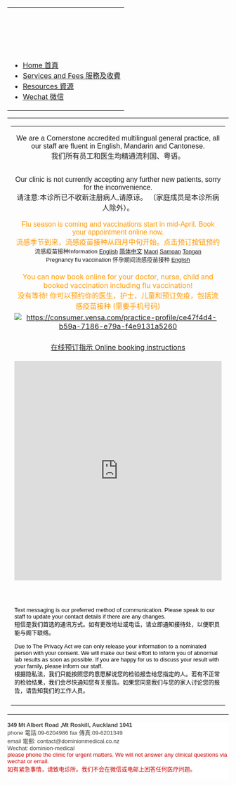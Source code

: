 <!DOCTYPE html PUBLIC "-//W3C//DTD XHTML 1.0 Transitional//EN" "http://www.w3.org/TR/xhtml1/DTD/xhtml1-transitional.dtd">
<html xmlns="http://www.w3.org/1999/xhtml" itemscope="" itemtype="http://schema.org/WebPage">
<head>
<meta http-equiv="content-type" content="text/html; charset=UTF-8" />
<meta http-equiv="X-UA-Compatible" content="chrome=1" />



<script type="text/javascript">
                window.jstiming.load.tick('scl');
              </script>
<meta name="title" content="Dominion Medical Centre" />
<meta itemprop="name" content="Dominion Medical Centre" />
<meta property="og:title" content="Dominion Medical Centre" />
<style type="text/css">
</style>
<link rel="stylesheet" type="text/css" href="http://www.gstatic.com/sites/p/279d5c/system/app/themes/charcoal/standard-css-charcoal-ltr-ltr.css" />
<link rel="stylesheet" type="text/css" href="_/rsrc/1521704837000/system/app/css/overlay.css?cb=charcoal38a100150goog-ws-nav-nosidecontent30themedefaultcenter" />
<link rel="stylesheet" type="text/css" href="_/rsrc/1521704837000/system/app/css/camelot/allthemes-view.css" />
<!--[if IE]>
          <link rel="stylesheet" type="text/css" href="/system/app/css/camelot/allthemes%2die.css" />
        <![endif]-->
<title>Dominion Medical Centre</title>
<meta itemprop="image" content="http://www.dominionmedical.co.nz/_/rsrc/1522470524641/test/vensa-make-an-appointment-button-CH.PNG" />
<meta property="og:image" content="http://www.dominionmedical.co.nz/_/rsrc/1522470524641/test/vensa-make-an-appointment-button-CH.PNG" />
<script type="text/javascript">
                window.jstiming.load.tick('cl');
              </script>
</head>
<body xmlns="http://www.google.com/ns/jotspot" id="body" class=" en            ">
<div id="sites-page-toolbar" class="sites-header-divider">
<div xmlns="http://www.w3.org/1999/xhtml" id="sites-status" class="sites-status" style="display:none;"><div id="sites-notice" class="sites-notice" role="status" aria-live="assertive"> </div></div>
</div>
<div id="sites-chrome-everything-scrollbar">
<div id="sites-chrome-everything" class="">
<div id="sites-chrome-page-wrapper" style="direction: ltr">
<div id="sites-chrome-page-wrapper-inside">
<div xmlns="http://www.w3.org/1999/xhtml" id="sites-chrome-header-wrapper" style="">
<table id="sites-chrome-header" class="sites-layout-hbox-centered" cellspacing="0" style="">
<tr class="sites-header-primary-row" id="sites-chrome-userheader">
<td id="sites-header-title" class="sites-header-title-centered " role="banner" style="height: 100px"><div class="sites-header-cell-buffer-wrapper"><h2></h2></div></td>
</tr>
<tr class="sites-header-secondary-row" id="sites-chrome-horizontal-nav">
<td colspan="2" id="sites-chrome-header-horizontal-nav-container" role="navigation">
<div class="sites-header-nav"><ul class="sites-header-nav-container-links"><li class="current"><a class="sites-navigation-link current" href="test">Home 首頁</a></li><li class="unselected"><a class="sites-navigation-link unselected" href="new-fees">Services and Fees 服務及收費</a></li><li class="unselected"><a class="sites-navigation-link unselected" href="resources">Resources 資源</a></li><li class="unselected"><a class="sites-navigation-link unselected" href="wechat">Wechat 微信</a></li></ul><div style="clear: both;"></div></div>
</td>
</tr>
</table>
</div>
<div id="sites-chrome-main-wrapper">
<div id="sites-chrome-main-wrapper-inside">
<table id="sites-chrome-main" class="sites-layout-hbox" cellspacing="0" cellpadding="{scmCellpadding}" border="0">
<tr>
<td id="sites-chrome-sidebar-left" class="sites-layout-sidebar-left" style="display: none; width: 150px">
</td>
<td id="sites-canvas-wrapper">
<div id="sites-canvas" role="main">
<div id="goog-ws-editor-toolbar-container"> </div>
<div xmlns="http://www.w3.org/1999/xhtml" id="title-crumbs" style="display: none;">
</div>
<h3 xmlns="http://www.w3.org/1999/xhtml" id="sites-page-title-header" style="display: none;" align="left">
<span id="sites-page-title" dir="ltr" tabindex="-1" style="outline: none">Home 首頁</span>
</h3>
<div id="sites-canvas-main" class="sites-canvas-main">
<div id="sites-canvas-main-content">
<table xmlns="http://www.w3.org/1999/xhtml" cellspacing="0" class="sites-layout-name-one-column sites-layout-hbox"><tbody><tr><td class="sites-layout-tile sites-tile-name-content-1"><div dir="ltr"><div><span title=""><font face="arial, sans-serif" size="3"><p style="text-align:center"><font style="font-weight:normal">We are a Cornerstone accredited multilingual general practice, all our staff are fluent in English, Mandarin and Cantonese.<br /></font><font style="font-weight:normal">我们所有员工和医生均精通流利国、粤语。</font></p><div style="text-align:center"><div></div></div><div style="text-align:center"><br /></div><div style="text-align:center">Our clinic is not currently accepting any further new patients, sorry for the inconvenience.</div></font></span><div style="text-align:center"><div><font face="arial, sans-serif" size="3">请注意:本诊所已不收新注册病人,请原谅。 （家庭成员是本诊所病人除外）。</font></div><div><font face="arial, sans-serif" size="3"><br /></font></div><div><font color="#ff9900" face="arial, sans-serif" size="3">Flu season is coming and vaccinations start in mid-April. Book your appointment online now.</font></div><div><span style="font-family:inherit;font-size:16px;white-space:pre-wrap;background-color:transparent"><font color="#ff9900">流感季节到来，流感疫苗接种从四月中旬开始。点击预订按钮预约</font></span></div><div><div style="text-align:center"><font face="arial, sans-serif"><font size="2"><span style="color:rgb(33,33,33);white-space:pre-wrap;background-color:transparent">流感疫苗接种</span><span style="background-color:transparent">I</span></font><span style="font-size:small;background-color:transparent">nformation </span><a href="https://www.fightflu.co.nz/faq" rel="nofollow" style="font-size:small;background-color:transparent">English</a><span style="font-size:small;background-color:transparent"> </span><a href="https://www.influenza.org.nz/sites/default/files/PN702132%20Simple%20flu%20resource%20A5%20format%20FINAL%20FINAL%2013%20Feb%202017%20CHS%20PLAIN%20Final.pdf" rel="nofollow" style="font-size:small;background-color:transparent">简体中文</a><span style="font-size:small;background-color:transparent"> </span><a href="https://www.influenza.org.nz/sites/default/files/PN702132%20Simple%20flu%20resource%20A5%20format%20FINAL%20FINAL%2013%20Feb%202017%20MAO%20PLAIN%20MACRONS%20Final.pdf" rel="nofollow" style="font-size:small;background-color:transparent">Maori</a><span style="font-size:small;background-color:transparent"> </span><a href="https://www.influenza.org.nz/sites/default/files/PN702132%20Simple%20flu%20resource%20A5%20format%20FINAL%20FINAL%2013%20Feb%202017%20SAM%20PLAIN%20Final.pdf" rel="nofollow" style="font-size:small;background-color:transparent">Samoan</a><span style="font-size:small;background-color:transparent"> </span><a href="https://www.influenza.org.nz/sites/default/files/PN702132%20Simple%20flu%20resource%20A5%20format%20FINAL%20FINAL%2013%20Feb%202017%20TONG%20PLAIN%20Final.pdf" rel="nofollow" style="font-size:small;background-color:transparent">Tongan</a></font></div><div style="text-align:center"><font face="arial, sans-serif" size="2">Pregnancy flu vaccination <span style="color:rgb(33,33,33);white-space:pre-wrap;background-color:transparent">怀孕期间流感疫苗接种 <a href="https://www.influenza.org.nz/sites/default/files/2018%20Flu%20Pregnancy%20Brochure%20Update%20Spreads.pdf" rel="nofollow">English</a></span></font></div></div><div><br /></div><div><font color="#ff9900">You can now book online for your doctor, nurse, child and booked vaccination including flu vaccination!</font></div><div><font color="#ff9900" size="3"><span style="font-family:inherit;white-space:pre-wrap;background-color:transparent">没有等待! </span><span style="background-color:transparent"><span style="white-space:pre-wrap">你可以预约你的医生，护士，儿童和预订免疫，包括流感疫苗接种 (</span></span></font><span style="font-family:inherit;text-align:left;white-space:pre-wrap;background-color:transparent"><font color="#ff9900" size="3">需要手机号码)</font></span></div></div></div><div><font color="#3e413c" style="background-color:transparent;font-size:13px"><span style="font-size:medium"><div style="display:block;text-align:center;margin:5px auto 0px"><a href="https://consumer.vensa.com/practice-profile/ce47f4d4-b59a-7186-e79a-f4e9131a5260" imageanchor="1" target="_blank"><img alt="https://consumer.vensa.com/practice-profile/ce47f4d4-b59a-7186-e79a-f4e9131a5260" border="0" src="/files/vensa-make-an-appointment-button-CH.PNG" /></a>     </div><div style="display:block;text-align:center;margin:5px auto 0px"><a href="online-booking-instruction.html">在线预订指示 Online booking instructions</a></div><br /></span></font></div><div><div class="sites-embed-align-center-wrapping-off"><div class="sites-embed-border-off sites-embed sites-embed-full-width" style="width:100%;"><div class="sites-embed-object-title" style="display:none;">Dominion Medical Centre</div><div class="sites-embed-content sites-embed-type-map"><iframe src="https://maps.google.com/?ll=-36.903623%2C174.74004&amp;spn=0.004324%2C0.01502&amp;ie=UTF8&amp;hl=en_GB&amp;z=16&amp;t=roadmap&amp;sll=-36.903623%2C174.74004&amp;sspn=0.004324%2C0.01502&amp;q=349%20Mount%20Albert%20Rd%2C%20Mount%20Roskill%2C%20Auckland%201441%2C%20New%20Zealand%20(Dominion%20Medical%20Centre)&amp;output=embed" title="Dominion Medical Centre" width="100%" height="500" frameborder="0" class="map_embed" scrolling="no"></iframe></div></div></div></div><div><br /></div><div><br /></div><div><br /></div><div><span style="font-family:arial,sans-serif;font-size:small;background-color:transparent"><div style="display:inline!important"><font color="#000000">Text messaging is our preferred method of communication. Please speak to our staff to update your contact details if there are any changes. </font></div></span></div><div><font face="arial, sans-serif" size="2"><div><div><span style="background-color:transparent"><div style="display:inline!important"><font color="#000000">短信是我们首选的通讯方式。如有更改地址或电话，请立即通知接待处，以便职员能与阁下联络。</font></div></span></div><div><font color="#000000"><br /></font></div><div><font color="#000000">Due to The Privacy Act we can only release your information to a nominated person with your consent. We will make our best effort to inform you of abnormal lab results as soon as possible. If you are happy for us to discuss your result with your family, please inform our staff. </font></div><div><span style="font-weight:bold;background-color:transparent"><div style="display:inline!important"><font color="#000000" style="font-weight:normal">根据隐私法，我们只能按照您的意愿解说您的检验报告给您指定的人。若有不正常的检验结果，我们会尽快通知您有关报告。如果您同意我们与您的家人讨论您的报告，请告知我们的工作人员。</font><br /></div></span></div></div></font></div><div dir="ltr"><br /></div></div></td></tr></tbody></table>
</div> 
</div> 
<div id="sites-canvas-bottom-panel">
<div id="sites-attachments-container">
</div>
</div>
</div> 
</td> 
</tr>
</table> 
</div> 
</div> 
<div id="sites-chrome-footer-wrapper">
<div id="sites-chrome-footer-wrapper-inside">
<div id="sites-chrome-footer">
<div xmlns="http://www.w3.org/1999/xhtml" class="sites-subfooter"><div class="sites-subfooter-content"><div dir="ltr"><div style="color:rgb(62,65,60);font-size:13.3333px;background-color:rgb(255,255,255)"><font face="arial, sans-serif" style="font-size:13px"><div style="font-weight:bold"><font size="2" style="color:rgb(0,0,0);font-weight:400"><span style="color:rgb(62,65,60);font-weight:bold;background-color:transparent">349 Mt Albert Road </span><span style="color:rgb(62,65,60);font-weight:bold;background-color:transparent">,Mt Rosk</span></font><span style="background-color:transparent">ill, </span><span style="background-color:transparent">Auckland </span><span style="background-color:transparent">1041</span></div></font><font face="arial, sans-serif" style="font-size:13px"><div style="font-weight:bold"><div style="font-size:medium;font-weight:400;font-family:Arial,Verdana,sans-serif"><font face="arial, sans-serif" size="2"><span style="background-color:transparent">phone 電話:</span><span style="background-color:transparent">09-6204986 </span><span style="background-color:transparent">fax 傳真:</span><span style="background-color:transparent">09-6201</span></font><span style="background-color:transparent;font-family:arial,sans-serif;font-size:small">349</span></div><div style="font-size:medium;font-weight:400;font-family:Arial,Verdana,sans-serif"><font face="arial, sans-serif" size="2"><span style="background-color:transparent">email 電郵: </span><span style="background-color:transparent">contact@do</span></font><span style="font-family:arial,sans-serif;font-size:small;background-color:transparent">minionmedical.co.nz </span></div><div style="font-size:medium;font-weight:400;font-family:Arial,Verdana,sans-serif"><span style="font-family:arial,sans-serif;font-size:small;background-color:transparent">Wechat: </span><span style="font-family:arial,sans-serif;font-size:small;background-color:transparent">dominion-medical</span></div><div style="font-size:medium;font-weight:400;font-family:Arial,Verdana,sans-serif"><font face="arial, sans-serif" size="2"><font color="#cc0000">please phone the clinic for urgent matters. We will not answer any clinical questions via wecha</font><span style="color:rgb(204,0,0)">t or email. </span></font></div><div style="font-size:medium;font-weight:400;font-family:Arial,Verdana,sans-serif"><font face="arial, sans-serif" size="2"><font color="#cc0000">如有紧急事情，请致电诊所。我们不会在微信或电邮上回答任何医疗问题。 </font></font></div></div></font></div><div style="color:rgb(62,65,60);background-color:rgb(255,255,255)"><font face="arial, sans-serif" size="2"><div style="text-align:right;font-weight:bold">  </div></font><font face="arial, sans-serif" size="2"><div style="font-size:13.3333px;font-weight:bold"></div></font></div></div></div></div>
</div>
</div>
</div>
</div> 
</div> 
<div id="sites-chrome-adminfooter-container">
</div>
</div> 
</div> 
<div id="sites-chrome-onebar-footer">
</div>
<script xmlns="http://www.w3.org/1999/xhtml" type="text/javascript">
    window.jstiming.load.tick('sjl');
  </script>
<script xmlns="http://www.w3.org/1999/xhtml" src="http://www.gstatic.com/sites/p/279d5c/system/js/jot_min_view__en.js"></script>
<script xmlns="http://www.w3.org/1999/xhtml" type="text/javascript">
    window.jstiming.load.tick('jl');
  </script>
<script xmlns="http://www.w3.org/1999/xhtml">
      
          sites.core.Analytics.createTracker();
          sites.core.Analytics.trackPageview();
        
    </script>
<script xmlns="http://www.w3.org/1999/xhtml" type="text/javascript">
      gsites.HoverPopupMenu.createSiteDropdownMenus('sites-header-nav-dropdown', false);
    </script>
<script xmlns="http://www.w3.org/1999/xhtml" type="text/javascript">
  setTimeout(function() {
    var fingerprint = gsites.date.TimeZone.getFingerprint([1109635200000, 1128902400000, 1130657000000, 1143333000000, 1143806400000, 1145000000000, 1146380000000, 1152489600000, 1159800000000, 1159500000000, 1162095000000, 1162075000000, 1162105500000]);
    gsites.Xhr.send('http://www.dominionmedical.co.nz/_/tz', null, null, 'GET', null, null, { afjstz: fingerprint });
  }, 500);
</script>
<script xmlns="http://www.w3.org/1999/xhtml">
                    window.onload = function() {
                      if (false) {
                        JOT_setMobilePreview();
                      }
                      var loadTimer = window.jstiming.load;
                      loadTimer.tick("ol");
                      loadTimer["name"] = "load," + webspace.page.type + ",user_page";
                      window.jstiming.report(loadTimer, {}, 'http://csi.gstatic.com/csi');
                    }
                  </script>
<script xmlns="http://www.w3.org/1999/xhtml" type="text/javascript">
        JOT_insertAnalyticsCode(false,
            false);
      </script>
<script xmlns="http://www.w3.org/1999/xhtml" type="text/javascript">
    var maestroRunner = new gsites.pages.view.SitesMaestroRunner(
        webspace, "en");
    maestroRunner.initListeners();
    maestroRunner.installEditRender();
  </script>
<script xmlns="http://www.w3.org/1999/xhtml" type="text/javascript" defer="true">
  //<![CDATA[
    // Decorate any fastUI buttons on the page with a class of 'goog-button'.
    if (webspace.user.hasWriteAccess) {
      JOT_decorateButtons();
    }

    // Fires delayed events.
    (function() {
      JOT_fullyLoaded = true;
      var delayedEvents = JOT_delayedEvents;
      for (var x = 0; x < delayedEvents.length; x++) {
        var event = delayedEvents[x];
        JOT_postEvent(event.eventName, event.eventSrc, event.payload);
      }
      JOT_delayedEvents = null;
      JOT_postEvent('pageLoaded');
    })();
  //]]>
</script>
<script xmlns="http://www.w3.org/1999/xhtml" type="text/javascript">
    JOT_postEvent('decorateGvizCharts');
  </script>
<script type="text/javascript">
          JOT_setupPostRenderingManager();
        </script>
<script type="text/javascript">
          JOT_postEvent('renderPlus', null, 'sites-chrome-main');
        </script>
<div id="server-timer-div" style="display:none"> </div>
<script type="text/javascript">
          window.jstiming.load.tick('render');
          JOT_postEvent('usercontentrendered', this);
        </script>
</body>
</html>
